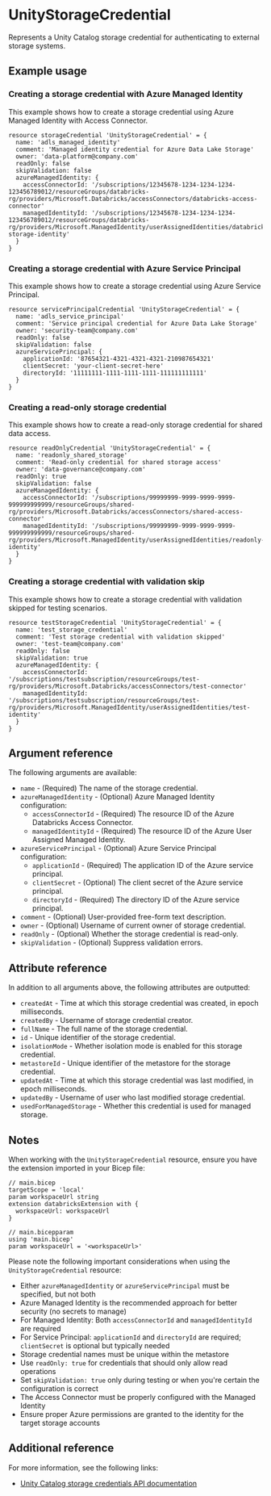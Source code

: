 ﻿---
category: "Unity Catalog"
---

# UnityStorageCredential

Represents a Unity Catalog storage credential for authenticating to external storage systems.

## Example usage

### Creating a storage credential with Azure Managed Identity

This example shows how to create a storage credential using Azure Managed Identity with Access Connector.

```bicep
resource storageCredential 'UnityStorageCredential' = {
  name: 'adls_managed_identity'
  comment: 'Managed identity credential for Azure Data Lake Storage'
  owner: 'data-platform@company.com'
  readOnly: false
  skipValidation: false
  azureManagedIdentity: {
    accessConnectorId: '/subscriptions/12345678-1234-1234-1234-123456789012/resourceGroups/databricks-rg/providers/Microsoft.Databricks/accessConnectors/databricks-access-connector'
    managedIdentityId: '/subscriptions/12345678-1234-1234-1234-123456789012/resourceGroups/databricks-rg/providers/Microsoft.ManagedIdentity/userAssignedIdentities/databricks-storage-identity'
  }
}
```

### Creating a storage credential with Azure Service Principal

This example shows how to create a storage credential using Azure Service Principal.

```bicep
resource servicePrincipalCredential 'UnityStorageCredential' = {
  name: 'adls_service_principal'
  comment: 'Service principal credential for Azure Data Lake Storage'
  owner: 'security-team@company.com'
  readOnly: false
  skipValidation: false
  azureServicePrincipal: {
    applicationId: '87654321-4321-4321-4321-210987654321'
    clientSecret: 'your-client-secret-here'
    directoryId: '11111111-1111-1111-1111-111111111111'
  }
}
```

### Creating a read-only storage credential

This example shows how to create a read-only storage credential for shared data access.

```bicep
resource readOnlyCredential 'UnityStorageCredential' = {
  name: 'readonly_shared_storage'
  comment: 'Read-only credential for shared storage access'
  owner: 'data-governance@company.com'
  readOnly: true
  skipValidation: false
  azureManagedIdentity: {
    accessConnectorId: '/subscriptions/99999999-9999-9999-9999-999999999999/resourceGroups/shared-rg/providers/Microsoft.Databricks/accessConnectors/shared-access-connector'
    managedIdentityId: '/subscriptions/99999999-9999-9999-9999-999999999999/resourceGroups/shared-rg/providers/Microsoft.ManagedIdentity/userAssignedIdentities/readonly-identity'
  }
}
```

### Creating a storage credential with validation skip

This example shows how to create a storage credential with validation skipped for testing scenarios.

```bicep
resource testStorageCredential 'UnityStorageCredential' = {
  name: 'test_storage_credential'
  comment: 'Test storage credential with validation skipped'
  owner: 'test-team@company.com'
  readOnly: false
  skipValidation: true
  azureManagedIdentity: {
    accessConnectorId: '/subscriptions/testsubscription/resourceGroups/test-rg/providers/Microsoft.Databricks/accessConnectors/test-connector'
    managedIdentityId: '/subscriptions/testsubscription/resourceGroups/test-rg/providers/Microsoft.ManagedIdentity/userAssignedIdentities/test-identity'
  }
}
```

## Argument reference

The following arguments are available:

- `name` - (Required) The name of the storage credential.
- `azureManagedIdentity` - (Optional) Azure Managed Identity configuration:
    - `accessConnectorId` - (Required) The resource ID of the Azure Databricks Access Connector.
    - `managedIdentityId` - (Required) The resource ID of the Azure User Assigned Managed Identity.
- `azureServicePrincipal` - (Optional) Azure Service Principal configuration:
    - `applicationId` - (Required) The application ID of the Azure service principal.
    - `clientSecret` - (Optional) The client secret of the Azure service principal.
    - `directoryId` - (Required) The directory ID of the Azure service principal.
- `comment` - (Optional) User-provided free-form text description.
- `owner` - (Optional) Username of current owner of storage credential.
- `readOnly` - (Optional) Whether the storage credential is read-only.
- `skipValidation` - (Optional) Suppress validation errors.

## Attribute reference

In addition to all arguments above, the following attributes are outputted:

- `createdAt` - Time at which this storage credential was created, in epoch milliseconds.
- `createdBy` - Username of storage credential creator.
- `fullName` - The full name of the storage credential.
- `id` - Unique identifier of the storage credential.
- `isolationMode` - Whether isolation mode is enabled for this storage credential.
- `metastoreId` - Unique identifier of the metastore for the storage credential.
- `updatedAt` - Time at which this storage credential was last modified, in epoch milliseconds.
- `updatedBy` - Username of user who last modified storage credential.
- `usedForManagedStorage` - Whether this credential is used for managed storage.

## Notes

When working with the `UnityStorageCredential` resource, ensure you have the extension imported in your Bicep file:

```bicep
// main.bicep
targetScope = 'local'
param workspaceUrl string
extension databricksExtension with {
  workspaceUrl: workspaceUrl
}

// main.bicepparam
using 'main.bicep'
param workspaceUrl = '<workspaceUrl>'
```

Please note the following important considerations when using the `UnityStorageCredential` resource:

- Either `azureManagedIdentity` or `azureServicePrincipal` must be specified, but not both
- Azure Managed Identity is the recommended approach for better security (no secrets to manage)
- For Managed Identity: Both `accessConnectorId` and `managedIdentityId` are required
- For Service Principal: `applicationId` and `directoryId` are required; `clientSecret` is optional but typically needed
- Storage credential names must be unique within the metastore
- Use `readOnly: true` for credentials that should only allow read operations
- Set `skipValidation: true` only during testing or when you're certain the configuration is correct
- The Access Connector must be properly configured with the Managed Identity
- Ensure proper Azure permissions are granted to the identity for the target storage accounts

## Additional reference

For more information, see the following links:

- [Unity Catalog storage credentials API documentation][00]

<!-- Link reference definitions -->
[00]: https://docs.databricks.com/api/azure/workspace/storagecredentials/create

